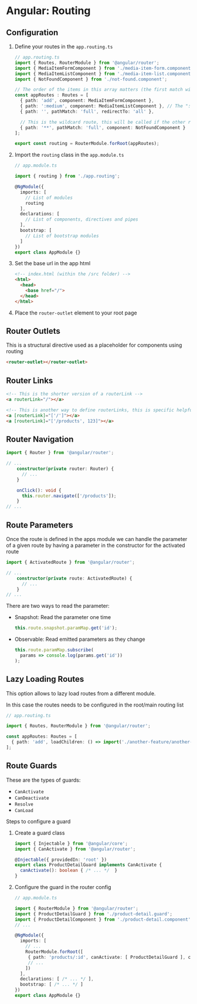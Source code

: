 # Angular: Routing

## Configuration

1. Define your routes in the `app.routing.ts`

   ```ts
   // app.routing.ts
   import { Routes, RouterModule } from '@angular/router';
   import { MediaItemFormComponent } from './media-item-form.component';
   import { MediaItemListComponent } from './media-item-list.component';
   import { NotFoundComponent } from './not-found.component';
   
   // The order of the items in this array matters (the first match wins!)
   const appRoutes : Routes = [
     { path: 'add', component: MediaItemFormComponent },
     { path: ':medium', component: MediaItemListComponent }, // The ":" character indicates a parameter (in this case called "medium")
     { path: '', pathMatch: 'full', redirectTo: 'all' },

     // This is the wildcard route, this will be called if the other routes does not match
     { path: '**', pathMatch: 'full', component: NotFoundComponent }
   ];

   export const routing = RouterModule.forRoot(appRoutes);
   ```

2. Import the `routing` class in the `app.module.ts`

   ```ts
   // app.module.ts
   
   import { routing } from './app.routing';
   
   @NgModule({
     imports: [
       // List of modules
       routing
     ],
     declarations: [
       // List of components, directives and pipes
     ],
     bootstrap: [
       // List of bootstrap modules
     ]
   })
   export class AppModule {}
   ```

3. Set the base url in the app html

   ```html
   <!-- index.html (within the /src folder) -->
   <html>
     <head>
       <base href="/">
     </head>
   </html>
   ```

4. Place the `router-outlet` element to your root page

## Router Outlets

This is a structural directive used as a placeholder for components using routing

```html
<router-outlet></router-outlet>
```

## Router Links

```html
<!-- This is the shorter version of a routerLink -->
<a routerLink="/"></a>

<!-- This is another way to define routerLinks, this is specific helpful when the route needs arguments -->
<a [routerLink]="['/']"></a>
<a [routerLink]="['/products', 123]"></a>
```

## Router Navigation

```ts
import { Router } from '@angular/router';

// ...
    constructor(private router: Router) {
      // ...
    }

    onClick(): void {
      this.router.navigate(['/products']);
    }
// ...
```

## Route Parameters

Once the route is defined in the apps module we can handle the parameter of a given route by having a parameter in the constructor for the activated route

```ts
import { ActivatedRoute } from '@angular/router';

// ...
    constructor(private route: ActivatedRoute) {
      // ...
    }
// ...
```

There are two ways to read the parameter:

- Snapshot: Read the parameter one time

  ```ts
  this.route.snapshot.paramMap.get('id');
  ```

- Observable: Read emitted parameters as they change

  ```ts
  this.route.paramMap.subscribe(
    params => console.log(params.get('id'))
  );
  ```

## Lazy Loading Routes

This option allows to lazy load routes from a different module.

In this case the routes needs to be configured in the root/main routing list

```ts
// app.routing.ts

import { Routes, RouterModule } from '@angular/router';

const appRoutes: Routes = [
  { path: 'add', loadChildren: () => import('./another-feature/another-feature.module').then(m => m.AnotherFeatureModule) }
];
```

## Route Guards

These are the types of guards:

- `CanActivate`
- `CanDeactivate`
- `Resolve`
- `CanLoad`

Steps to configure a guard

1. Create a guard class

   ```ts
   import { Injectable } from '@angular/core';
   import { CanActivate } from '@angular/router';
   
   @Injectable({ providedIn: 'root' })
   export class ProductDetailGuard implements CanActivate {
     canActivate(): boolean { /* ... */  }
   }
   ```

2. Configure the guard in the router config

   ```ts
   // app.module.ts
   
   import { RouterModule } from '@angular/router';
   import { ProductDetailGuard } from './product-detail.guard';
   import { ProductDetailComponent } from './product-detail.component';
   // ...
   
   @NgModule({
     imports: [
       // ...
       RouterModule.forRoot([
        { path: 'products/:id', canActivate: [ ProductDetailGuard ], component: ProductDetailComponent }
        // ...
       ])
     ],
     declarations: [ /* ... */ ],
     bootstrap: [ /* ... */ ]
   })
   export class AppModule {}
   ```

